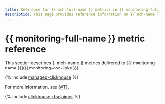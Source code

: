 ```yaml
---
title: Reference for {{ mch-full-name }} metrics in {{ monitoring-full-name }}
description: This page provides reference information on {{ mch-name }} metrics delivered to {{ monitoring-full-name }}.
---
```


# {{ monitoring-full-name }} metric reference

This section describes {{ mch-name }} metrics delivered to [{{ monitoring-name }}]({{ monitoring-doc-links }}).

{% include [managed-clickhouse](../_includes/monitoring/metrics-ref/managed-clickhouse.md) %}

For more information, see [{#T}](operations/monitoring.md).

{% include [clickhouse-disclaimer](../_includes/clickhouse-disclaimer.md) %}
